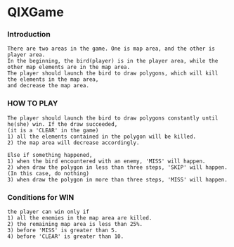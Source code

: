 QIXGame
=======

### Introduction

    There are two areas in the game. One is map area, and the other is player area.
    In the beginning, the bird(player) is in the player area, while the other map elements are in the map area.
    The player should launch the bird to draw polygons, which will kill the elements in the map area,
    and decrease the map area.

### HOW TO PLAY
    
    The player should launch the bird to draw polygons constantly until he(she) win. If the draw succeeded, 
    (it is a 'CLEAR' in the game)
    1) all the elements contained in the polygon will be killed.
    2) the map area will decrease accordingly.

    Else if something happened,
    1) when the bird encountered with an enemy, 'MISS' will happen.
    2) when draw the polygon in less than three steps, 'SKIP' will happen. (In this case, do nothing)
    3) when draw the polygon in more than three steps, 'MISS' will happen.

### Conditions for WIN

    the player can win only if
    1) all the enemies in the map area are killed.
    2) the remaining map area is less than 25%.
    3) before 'MISS' is greater than 5.
    4) before 'CLEAR' is greater than 10.
